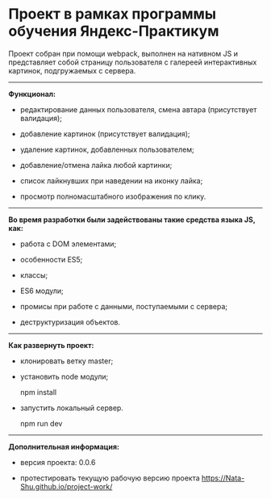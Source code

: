 # Проект в рамках программы обучения Яндекс-Практикум

Проект собран при помощи webpack, выполнен на нативном JS и представляет собой страницу пользователя с галереей интерактивных картинок, подгружаемых с сервера.

---------------------------------------------------------------------------
**Функционал:**

- редактирование данных пользователя, смена автара (присутствует валидация);

- добавление картинок (присутствует валидация);

- удаление картинок, добавленных пользователем;

- добавление/отмена лайка любой картинки;

- список лайкнувших при наведении на иконку лайка;

- просмотр полномасштабного изображения по клику.
---------------------------------------------------------------------

**Во время разработки были задействованы такие средства языка JS, как:**

- работа с DOM элементами;

- особенности ES5;

- классы;

- ES6 модули;

- промисы при работе с данными, поступаемыми с сервера;

- деструктуризация объектов.

----------------------------------------------------------------------
**Как развернуть проект:**

- клонировать ветку master;

- установить node модули; 

    npm install
    
- запустить локальный сервер. 

    npm run dev
    
-----------------------------------------------------------------------    
**Дополнительная информация:**

- версия проекта: 0.0.6

- протестировать текущую рабочую версию проекта  https://Nata-Shu.github.io/project-work/